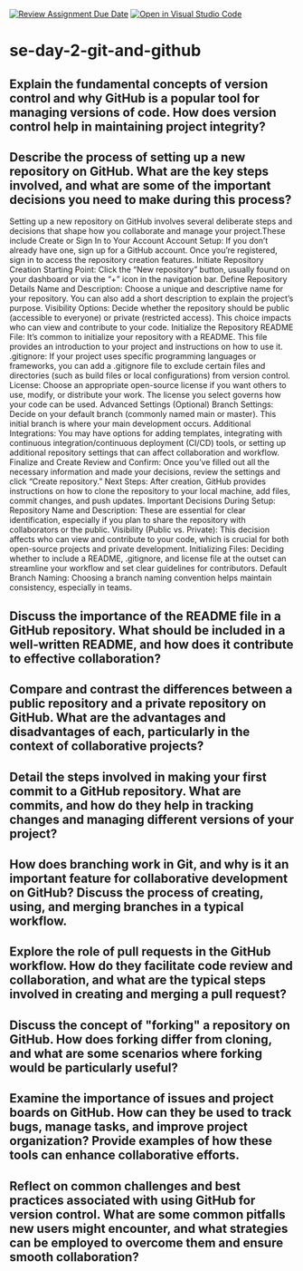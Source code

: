 [![Review Assignment Due Date](https://classroom.github.com/assets/deadline-readme-button-22041afd0340ce965d47ae6ef1cefeee28c7c493a6346c4f15d667ab976d596c.svg)](https://classroom.github.com/a/8wgCKhpZ)
[![Open in Visual Studio Code](https://classroom.github.com/assets/open-in-vscode-2e0aaae1b6195c2367325f4f02e2d04e9abb55f0b24a779b69b11b9e10269abc.svg)](https://classroom.github.com/online_ide?assignment_repo_id=18389352&assignment_repo_type=AssignmentRepo)
# se-day-2-git-and-github
## Explain the fundamental concepts of version control and why GitHub is a popular tool for managing versions of code. How does version control help in maintaining project integrity?

## Describe the process of setting up a new repository on GitHub. What are the key steps involved, and what are some of the important decisions you need to make during this process?
Setting up a new repository on GitHub involves several deliberate steps and decisions that shape how you collaborate and manage your project.These include 
Create or Sign In to Your Account
Account Setup: If you don’t already have one, sign up for a GitHub account. Once you’re registered, sign in to access the repository creation features.
Initiate Repository Creation
Starting Point: Click the “New repository” button, usually found on your dashboard or via the “+” icon in the navigation bar.
Define Repository Details
Name and Description: Choose a unique and descriptive name for your repository. You can also add a short description to explain the project’s purpose.
Visibility Options: Decide whether the repository should be public (accessible to everyone) or private (restricted access). This choice impacts who can view and contribute to your code.
Initialize the Repository
README File: It’s common to initialize your repository with a README. This file provides an introduction to your project and instructions on how to use it.
.gitignore: If your project uses specific programming languages or frameworks, you can add a .gitignore file to exclude certain files and directories (such as build files or local configurations) from version control.
License: Choose an appropriate open-source license if you want others to use, modify, or distribute your work. The license you select governs how your code can be used.
Advanced Settings (Optional)
Branch Settings: Decide on your default branch (commonly named main or master). This initial branch is where your main development occurs.
Additional Integrations: You may have options for adding templates, integrating with continuous integration/continuous deployment (CI/CD) tools, or setting up additional repository settings that can affect collaboration and workflow.
Finalize and Create
Review and Confirm: Once you’ve filled out all the necessary information and made your decisions, review the settings and click “Create repository.”
Next Steps: After creation, GitHub provides instructions on how to clone the repository to your local machine, add files, commit changes, and push updates.
Important Decisions During Setup:
Repository Name and Description: These are essential for clear identification, especially if you plan to share the repository with collaborators or the public.
Visibility (Public vs. Private): This decision affects who can view and contribute to your code, which is crucial for both open-source projects and private development.
Initializing Files: Deciding whether to include a README, .gitignore, and license file at the outset can streamline your workflow and set clear guidelines for contributors.
Default Branch Naming: Choosing a branch naming convention helps maintain consistency, especially in teams.

## Discuss the importance of the README file in a GitHub repository. What should be included in a well-written README, and how does it contribute to effective collaboration?

## Compare and contrast the differences between a public repository and a private repository on GitHub. What are the advantages and disadvantages of each, particularly in the context of collaborative projects?

## Detail the steps involved in making your first commit to a GitHub repository. What are commits, and how do they help in tracking changes and managing different versions of your project?

## How does branching work in Git, and why is it an important feature for collaborative development on GitHub? Discuss the process of creating, using, and merging branches in a typical workflow.

## Explore the role of pull requests in the GitHub workflow. How do they facilitate code review and collaboration, and what are the typical steps involved in creating and merging a pull request?

## Discuss the concept of "forking" a repository on GitHub. How does forking differ from cloning, and what are some scenarios where forking would be particularly useful?

## Examine the importance of issues and project boards on GitHub. How can they be used to track bugs, manage tasks, and improve project organization? Provide examples of how these tools can enhance collaborative efforts.

## Reflect on common challenges and best practices associated with using GitHub for version control. What are some common pitfalls new users might encounter, and what strategies can be employed to overcome them and ensure smooth collaboration?
